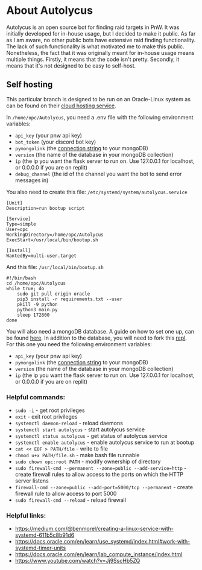 # About Autolycus

Autolycus is an open source bot for finding raid targets in PnW. It was initially developed for in-house usage, but I decided to make it public. As far as I am aware, no other public bots have extensive raid finding functionality. The lack of such functionality is what motivated me to make this public. Nonetheless, the fact that it was originally meant for in-house usage means multiple things. Firstly, it means that the code isn't pretty. Secondly, it means that it's not designed to be easy to self-host. 

## Self hosting

This particular branch is designed to be run on an Oracle-Linux system as can be found on their [cloud hosting service](https://cloud.oracle.com/).

In `/home/opc/Autolycus`, you need a .env file with the following environment variables:
- `api_key` (your pnw api key)
- `bot_token` (your discord bot key)
- `pymongolink` (the [connection string](https://docs.mongodb.com/manual/reference/connection-string/) to your mongoDB)
- `version` (the name of the database in your mongoDB collection)
- `ip` (the ip you want the flask server to run on. Use 127.0.0.1 for localhost, or 0.0.0.0 if you are on replit)
- `debug_channel` (the id of the channel you want the bot to send error messages in)


You also need to create this file: `/etc/systemd/system/autolycus.service`
```
[Unit]
Description=run bootup script

[Service]
Type=simple
User=opc
WorkingDirectory=/home/opc/Autolycus
ExecStart=/usr/local/bin/bootup.sh

[Install]
WantedBy=multi-user.target
```


And this file: `/usr/local/bin/bootup.sh`
```
#!/bin/bash
cd /home/opc/Autolycus
while true; do
    sudo git pull origin oracle
    pip3 install -r requirements.txt --user
    pkill -9 python
    python3 main.py
    sleep 172800
done
```


You will also need a mongoDB database. A guide on how to set one up, can be found [here](https://docs.atlas.mongodb.com/getting-started/). In addition to the database, you will need to fork this [repl](https://replit.com/@PoliticsAndWar/Autolycus-database-updater). For this one you need the following environment variables:
- `api_key` (your pnw api key)
- `pymongolink` (the [connection string](https://docs.mongodb.com/manual/reference/connection-string/) to your mongoDB)
- `version` (the name of the database in your mongoDB collection)
- `ip` (the ip you want the flask server to run on. Use 127.0.0.1 for localhost, or 0.0.0.0 if you are on replit)


### Helpful commands:
- `sudo -i` - get root privileges
- `exit` - exit root privileges
- `systemctl daemon-reload` - reload daemons
- `systemctl start autolycus` - start autolycus service
- `systemctl status autolycus` - get status of autolycus service
- `systemctl enable autolycus` - enable autolycus service to run at bootup
- `cat << EOF > PATH/file` - write to file
- `chmod u+x PATH/file.sh` - make bash file runnable
- `sudo chown opc:root PATH` - modify ownership of directory
- `sudo firewall-cmd --permanent --zone=public --add-service=http` - create firewall rules to allow access to the ports on which the HTTP server listens
- `firewall-cmd --zone=public --add-port=5000/tcp --permanent` - create firewall rule to allow access to port 5000
- `sudo firewall-cmd --reload` - reload firewall


### Helpful links:
- https://medium.com/@benmorel/creating-a-linux-service-with-systemd-611b5c8b91d6
- https://docs.oracle.com/en/learn/use_systemd/index.html#work-with-systemd-timer-units
- https://docs.oracle.com/en/learn/lab_compute_instance/index.html 
- https://www.youtube.com/watch?v=Jj9SscHb5ZQ